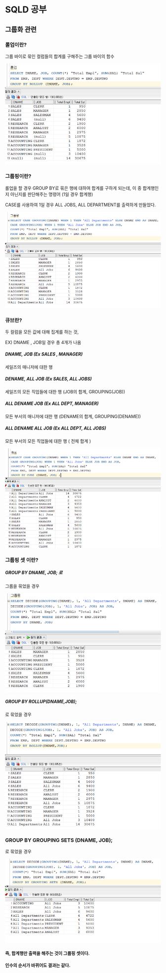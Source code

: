 # SQLD 공부



## 그룹화 관련



### 롤업이란?

그룹 바이로 묶인 컬럼들의 합계를 구해주는 그룹 바이의 함수



![1564104618052](<https://github.com/Q3333/ITL/blob/master/DB/3.SQLD 자격증/images/6.PNG>)







### 그룹핑이란? 

롤업을 할 경우 GROUP BY로 묶은 행에 대하여 합계를 구하게 되는데, 이 중 합계행인지 아닌지를 판단해주는 명령어 (1일 경우 합계행)



CASE를 사용하여 1일 경우 ALL JOBS, ALL DEPARTMENT를 출력하게 만들었다.



![1564104618052](<https://github.com/Q3333/ITL/blob/master/DB/3.SQLD 자격증/images/5.PNG>)







### 큐브란?



두 컬럼을 모든 값에 대해 집계를 하는 것,

EX) DNAME , JOB일 경우 총 4개가 나옴



##### DNAME, JOB (Ex SALES , MANAGER)   

세일즈의 매니저에 대한 행



##### DENAME, ALL JOB (Ex SALES, ALL JOBS)	

세일즈의 모든 직업들에 대한 행 (JOB의 합계, GROUPING(JOB)) 



##### ALL DENAME JOB (Ex ALL DEPT, MANAGER) 

모든 부서의 매니저에 대한 행 (DENAME의 합계, GROUPING(DENAME))



##### ALL DENAME ALL JOB (Ex ALL DEPT, ALL JOBS) 

모든 부서의 모든 직업들에 대한 행 ( 전체 합계 )



![1564104618052](<https://github.com/Q3333/ITL/blob/master/DB/3.SQLD 자격증/images/4.PNG>)









### 그룹핑 셋 이란?



##### GROUP BY DNAME, JOB; 로 

그룹을 묶었을 경우



![1564104618052](<https://github.com/Q3333/ITL/blob/master/DB/3.SQLD%20%EC%9E%90%EA%B2%A9%EC%A6%9D/images/1.PNG>)





##### GROUP BY ROLLUP(DNAME,JOB); 

로 묶었을 경우



![1564104618052](<https://github.com/Q3333/ITL/blob/master/DB/3.SQLD 자격증/images/2.PNG>)



### GROUP BY GROUPING SETS (DNAME, JOB);

로 묶었을 경우



![1564104618052](<https://github.com/Q3333/ITL/blob/master/DB/3.SQLD 자격증/images/3.PNG>)



#### 즉, 합계행만 출력을 해주는 것이 그룹핑 셋이다.

#### 인수의 순서가 바뀌어도 결과는 같다.



